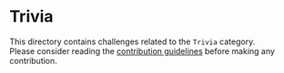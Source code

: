 # Trivia

This directory contains challenges related to the `Trivia` category.  
Please consider reading the [contribution guidelines](../.github/CONTRIBUTING.md) before making any contribution.
